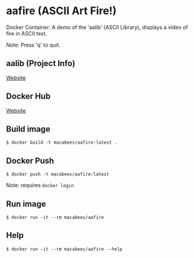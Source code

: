# aafire (ASCII Art Fire!)
Docker Container: A demo of the 'aalib' (ASCII Library), displays a video of fire in ASCII text.

Note: Press 'q' to quit.

## aalib (Project Info)
[Website](http://aa-project.sourceforge.net/aalib/)

## Docker Hub
[Website](https://hub.docker.com/r/macabees/aafire/)

## Build image
`$ docker build -t macabees/aafire:latest .`

## Docker Push
`$ docker push -t macabees/aafire:latest`

Note: requires `docker login`

## Run image
`$ docker run -it --rm macabees/aafire`

## Help
`$ docker run -it --rm macabees/aafire --help`
